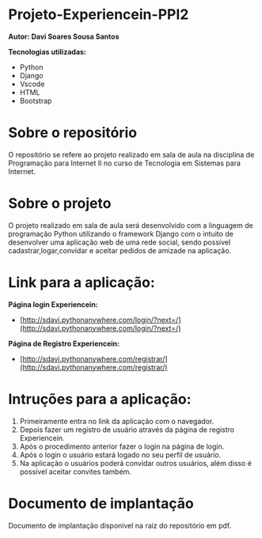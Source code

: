 # Projeto-Experiencein-PPI2
**Autor: Davi Soares Sousa Santos**

**Tecnologias utilizadas:**
- Python
- Django
- Vscode
- HTML
- Bootstrap

# Sobre o repositório
O repositório se refere ao projeto realizado em sala de aula na disciplina de Programação para Internet II no curso de Tecnologia em Sistemas para Internet.

# Sobre o projeto
O projeto realizado em sala de aula será desenvolvido com a linguagem de programação Python utilizando o framework Django com o intuito de desenvolver uma aplicação web de uma rede social, sendo possível cadastrar,logar,convidar e aceitar pedidos de amizade na aplicação.

# Link para a aplicação:
**Página login Experiencein:**
- [http://sdavi.pythonanywhere.com/login/?next=/](http://sdavi.pythonanywhere.com/login/?next=/)

**Página de Registro Experiencein:**
- [http://sdavi.pythonanywhere.com/registrar/](http://sdavi.pythonanywhere.com/registrar/)

# Intruções para a aplicação:
1. Primeiramente entra no link da aplicação com o navegador.
2. Depois fazer um registro de usuário através da página de registro Experiencein.
3. Após o procedimento anterior fazer o login na página de login.
4. Após o login o usuário estará logado no seu perfil de usuário.
5. Na aplicação o usuários poderá convidar outros usuários, além disso é possível aceitar convites também.

# Documento de implantação
Documento de implantação disponível na raiz do repositório em pdf. 
